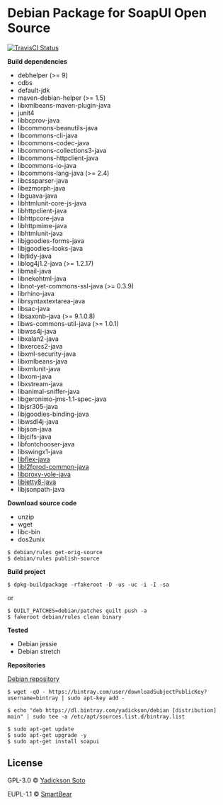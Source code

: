 # Debian Package for SoapUI Open Source

[![TravisCI Status][travis-image]][travis-url]

**Build dependencies**

- debhelper (>= 9)
- cdbs
- default-jdk
- maven-debian-helper (>= 1.5)
- libxmlbeans-maven-plugin-java
- junit4
- libbcprov-java
- libcommons-beanutils-java
- libcommons-cli-java
- libcommons-codec-java
- libcommons-collections3-java
- libcommons-httpclient-java
- libcommons-io-java
- libcommons-lang-java (>= 2.4)
- libcssparser-java
- libezmorph-java
- libguava-java
- libhtmlunit-core-js-java
- libhttpclient-java
- libhttpcore-java
- libhttpmime-java
- libhtmlunit-java
- libjgoodies-forms-java
- libjgoodies-looks-java
- libjtidy-java
- liblog4j1.2-java (>= 1.2.17)
- libmail-java
- libnekohtml-java
- libnot-yet-commons-ssl-java (>= 0.3.9)
- librhino-java
- librsyntaxtextarea-java
- libsac-java
- libsaxonb-java (>= 9.1.0.8)
- libws-commons-util-java (>= 1.0.1)
- libwss4j-java
- libxalan2-java
- libxerces2-java
- libxml-security-java
- libxmlbeans-java
- libxmlunit-java
- libxom-java
- libxstream-java
- libanimal-sniffer-java
- libgeronimo-jms-1.1-spec-java
- libjsr305-java
- libjgoodies-binding-java
- libwsdl4j-java
- libjson-java
- libjcifs-java
- libfontchooser-java
- libswingx1-java
- [libflex-java](https://github.com/yadickson/flex-debs)
- [libl2fprod-common-java](https://github.com/yadickson/l2fprod-common-debs)
- [libproxy-vole-java](https://github.com/yadickson/proxy-vole-debs)
- [libjetty8-java](https://github.com/yadickson/jetty8-debs)
- libjsonpath-java

**Download source code**

- unzip
- wget
- libc-bin
- dos2unix 

```
$ debian/rules get-orig-source
$ debian/rules publish-source
```

**Build project**

```
$ dpkg-buildpackage -rfakeroot -D -us -uc -i -I -sa
```
or
```
$ QUILT_PATCHES=debian/patches quilt push -a
$ fakeroot debian/rules clean binary
```

**Tested**

- Debian jessie
- Debian stretch

**Repositories**

[Debian repository](https://bintray.com/yadickson/debian)

```
$ wget -qO - https://bintray.com/user/downloadSubjectPublicKey?username=bintray | sudo apt-key add -
```
```
$ echo "deb https://dl.bintray.com/yadickson/debian [distribution] main" | sudo tee -a /etc/apt/sources.list.d/bintray.list
```
```
$ sudo apt-get update
$ sudo apt-get upgrade -y
$ sudo apt-get install soapui
```

## License

GPL-3.0 © [Yadickson Soto](https://github.com/yadickson)

EUPL-1.1 © [SmartBear](https://github.com/SmartBear/soapui)

[travis-image]: https://api.travis-ci.org/yadickson/soapui-debs.svg?branch=master
[travis-url]: https://travis-ci.org/yadickson/soapui-debs


